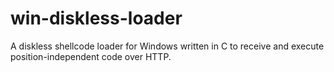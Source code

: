 # win-diskless-loader
A diskless shellcode loader for Windows written in C to receive and execute position-independent code over HTTP.
